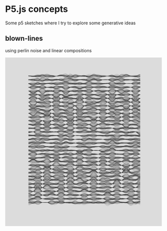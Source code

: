 # P5.js concepts

Some p5 sketches where I try to explore some generative ideas

## blown-lines

using perlin noise and linear compositions

![img](/blown-lines/screenshots/blown-lines-3.jpg)
